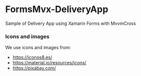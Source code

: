 # FormsMvx-DeliveryApp
Sample of Delivery App using Xamarin Forms with MvvmCross

### Icons and images

We use icons and images from: 
* https://iconos8.es/
* https://material.io/resources/icons/
* https://pixabay.com/
